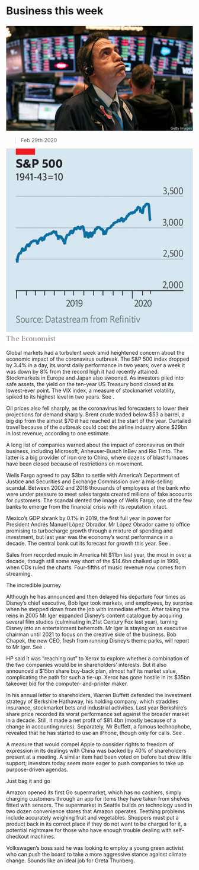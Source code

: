 ###### 

# Business this week 

#####  

![image](images/20200229_WWP501.jpg) 

> Feb 29th 2020 

![image](images/20200229_WWC494.png) 


Global markets had a turbulent week amid heightened concern about the economic impact of the coronavirus outbreak. The S&amp;P 500 index dropped by 3.4% in a day, its worst daily performance in two years; over a week it was down by 8% from the record high it had recently attained. Stockmarkets in Europe and Japan also swooned. As investors piled into safe assets, the yield on the ten-year US Treasury bond closed at its lowest-ever point. The VIX index, a measure of stockmarket volatility, spiked to its highest level in two years. See .

Oil prices also fell sharply, as the coronavirus led forecasters to lower their projections for demand sharply. Brent crude traded below $53 a barrel, a big dip from the almost $70 it had reached at the start of the year. Curtailed travel because of the outbreak could cost the airline industry alone $29bn in lost revenue, according to one estimate.


A long list of companies warned about the impact of coronavirus on their business, including Microsoft, Anheuser-Busch InBev and Rio Tinto. The latter is a big provider of iron ore to China, where dozens of blast furnaces have been closed because of restrictions on movement.

Wells Fargo agreed to pay $3bn to settle with America’s Department of Justice and Securities and Exchange Commission over a mis-selling scandal. Between 2002 and 2016 thousands of employees at the bank who were under pressure to meet sales targets created millions of fake accounts for customers. The scandal dented the image of Wells Fargo, one of the few banks to emerge from the financial crisis with its reputation intact.

Mexico’s GDP shrank by 0.1% in 2019, the first full year in power for President Andrés Manuel López Obrador. Mr López Obrador came to office promising to turbocharge growth through a mixture of spending and investment, but last year was the economy’s worst performance in a decade. The central bank cut its forecast for growth this year. See .

Sales from recorded music in America hit $11bn last year, the most in over a decade, though still some way short of the $14.6bn chalked up in 1999, when CDs ruled the charts. Four-fifths of music revenue now comes from streaming.

The incredible journey

Although he has announced and then delayed his departure four times as Disney’s chief executive, Bob Iger took markets, and employees, by surprise when he stepped down from the job with immediate effect. After taking the reins in 2005 Mr Iger expanded Disney’s content catalogue by acquiring several film studios (culminating in 21st Century Fox last year), turning Disney into an entertainment behemoth. Mr Iger is staying on as executive chairman until 2021 to focus on the creative side of the business. Bob Chapek, the new CEO, fresh from running Disney’s theme parks, will report to Mr Iger. See .

HP said it was “reaching out” to Xerox to explore whether a combination of the two companies would be in shareholders’ interests. But it also announced a $15bn share buy-back plan, almost half its market value, complicating the path for such a tie-up. Xerox has gone hostile in its $35bn takeover bid for the computer- and-printer maker.

In his annual letter to shareholders, Warren Buffett defended the investment strategy of Berkshire Hathaway, his holding company, which straddles insurance, stockmarket bets and industrial activities. Last year Berkshire’s share price recorded its worst performance set against the broader market in a decade. Still, it made a net profit of $81.4bn (mostly because of a change in accounting rules). Separately, Mr Buffett, a famous technophobe, revealed that he has started to use an iPhone, though only for calls. See .

A measure that would compel Apple to consider rights to freedom of expression in its dealings with China was backed by 40% of shareholders present at a meeting. A similar item had been voted on before but drew little support; investors today seem more eager to push companies to take up purpose-driven agendas.

Just bag it and go

Amazon opened its first Go supermarket, which has no cashiers, simply charging customers through an app for items they have taken from shelves fitted with sensors. The supermarket in Seattle builds on technology used in two dozen convenience stores that Amazon operates. Teething problems include accurately weighing fruit and vegetables. Shoppers must put a product back in its correct place if they do not want to be charged for it, a potential nightmare for those who have enough trouble dealing with self-checkout machines.

Volkswagen’s boss said he was looking to employ a young green activist who can push the board to take a more aggressive stance against climate change. Sounds like an ideal job for Greta Thunberg.

